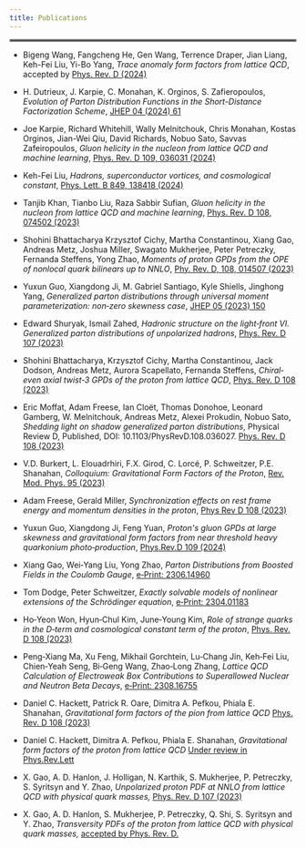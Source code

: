 ```yaml
---
title: Publications
---
```

<hr style="border:2px solid gray">

- Bigeng Wang, Fangcheng He, Gen Wang, Terrence Draper, Jian Liang, Keh-Fei Liu, Yi-Bo Yang, *Trace anomaly form factors from lattice QCD*, 
  accepted by [Phys. Rev. D (2024)](https://inspirehep.net/literature/2745662)
  
- H. Dutrieux, J. Karpie, C. Monahan, K. Orginos, S. Zafieropoulos, *Evolution of Parton Distribution Functions in the Short-Distance Factorization Scheme*, 
  [JHEP 04 (2024) 61](https://inspirehep.net/literature/2715661)
  
- Joe Karpie, Richard Whitehill, Wally Melnitchouk, Chris Monahan, Kostas Orginos, Jian-Wei Qiu, David Richards, Nobuo Sato, Savvas Zafeiropoulos, 
  *Gluon helicity in the nucleon from lattice QCD and machine learning*, 
  [Phys. Rev. D 109, 036031 (2024)](https://inspirehep.net/literature/2714843)
  
- Keh-Fei Liu, *Hadrons, superconductor vortices, and cosmological constant*, 
  [Phys. Lett. B 849, 138418 (2024)](https://inspirehep.net/literature/2635796)
  
- Tanjib Khan, Tianbo Liu, Raza Sabbir Sufian, 
  *Gluon helicity in the nucleon from lattice QCD and machine learning*, 
  [Phys. Rev. D 108, 074502 (2023)](https://inspirehep.net/literature/2601256)

- Shohini Bhattacharya Krzysztof Cichy, Martha Constantinou, Xiang Gao, Andreas Metz, Joshua Miller, Swagato Mukherjee, Peter Petreczky, Fernanda Steffens, Yong Zhao, 
  *Moments of proton GPDs from the OPE of nonlocal quark bilinears up to NNLO*, 
  [Phy. Rev. D, 108, 014507 (2023)](https://inspirehep.net/literature/2660835)

- Yuxun Guo, Xiangdong Ji, M. Gabriel Santiago, Kyle Shiells, Jinghong Yang, 
  *Generalized parton distributions through universal moment parameterization: non‐zero skewness case*, 
  [JHEP 05 (2023) 150](https://inspirehep.net/literature/2632776)

- Edward Shuryak, Ismail Zahed,
  *Hadronic structure on the light‐front VI. Generalized parton distributions of unpolarized hadrons*, 
  [Phys. Rev. D 107 (2023)](https://inspirehep.net/literature/2627849)

- Shohini Bhattacharya, Krzysztof Cichy, Martha Constantinou, Jack Dodson, Andreas Metz, Aurora Scapellato, Fernanda Steffens,
  *Chiral‐even axial twist‐3 GPDs of the proton from lattice QCD*, 
  [Phys. Rev. D 108 (2023)](https://inspirehep.net/literature/2667539)

- Eric Moffat, Adam Freese, Ian Cloët, Thomas Donohoe, Leonard Gamberg, W. Melnitchouk, Andreas Metz, Alexei Prokudin, Nobuo Sato,
  *Shedding light on shadow generalized parton distributions*, 
  Physical Review D, Published, DOI: 10.1103/PhysRevD.108.036027.
  [Phys. Rev. D 108 (2023)](https://inspirehep.net/literature/2644576)

- V.D. Burkert, L. Elouadrhiri, F.X. Girod, C. Lorcé, P. Schweitzer, P.E. Shanahan,
  *Colloquium: Gravitational Form Factors of the Proton*, 
  [Rev. Mod. Phys. 95 (2023)](https://inspirehep.net/literature/2642379)

- Adam Freese, Gerald Miller, 
  *Synchronization effects on rest frame energy and momentum densities in the proton*, 
  [Phys Rev D 108 (2023)](https://inspirehep.net/literature/2679261)

- Yuxun Guo, Xiangdong Ji, Feng Yuan, 
  *Proton's gluon GPDs at large skewness and gravitational form factors from near threshold heavy quarkonium photo‐production*, 
  [Phys.Rev.D 109 (2024)](https://inspirehep.net/literature/2691007)

- Xiang Gao, Wei‐Yang Liu, Yong Zhao, 
  *Parton Distributions from Boosted Fields in the Coulomb Gauge*, 
  [e‐Print: 2306.14960](https://inspirehep.net/literature/2672252)

- Tom Dodge, Peter Schweitzer, 
  *Exactly solvable models of nonlinear extensions of the Schrödinger equation*, 
  [e‐Print: 2304.01183](https://inspirehep.net/literature/2648413)

- Ho‐Yeon Won, Hyun‐Chul Kim, June‐Young Kim, 
  *Role of strange quarks in the D‐term and cosmological constant term of the proton*, 
  [Phys. Rev. D 108 (2023)](https://inspirehep.net/literature/2673857)

- Peng‐Xiang Ma, Xu Feng, Mikhail Gorchtein, Lu‐Chang Jin, Keh‐Fei Liu, Chien‐Yeah Seng, Bi‐Geng Wang, Zhao‐Long Zhang,
  *Lattice QCD Calculation of Electroweak Box Contributions to Superallowed Nuclear and Neutron Beta Decays*, 
  [e‐Print: 2308.16755](https://inspirehep.net/literature/2692415)

- Daniel C. Hackett, Patrick R. Oare, Dimitra A. Pefkou, Phiala E. Shanahan,
  *Gravitational form factors of the pion from lattice QCD*
  [Phys. Rev. D 108 (2023)](https://inspirehep.net/literature/2679258)

- Daniel C. Hackett, Dimitra A. Pefkou, Phiala E. Shanahan,
  *Gravitational form factors of the proton from lattice QCD*
  [Under review in Phys.Rev.Lett]()


- X. Gao, A. D. Hanlon, J. Holligan, N. Karthik, S. Mukherjee, P. Petreczky, S. Syritsyn and Y. Zhao,
  *Unpolarized proton PDF at NNLO from lattice QCD with physical quark masses,*
  [Phys. Rev. D 107 (2023)](https://inspirehep.net/literature/2618174)

- X. Gao, A. D. Hanlon, S. Mukherjee, P. Petreczky, Q. Shi, S. Syritsyn and Y. Zhao,
  *Transversity PDFs of the proton from lattice QCD with physical quark masses,*
  [accepted by Phys. Rev. D. ](https://inspirehep.net/literature/2715638)




